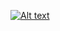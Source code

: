 [![Alt text](https://img.youtube.com/vi/CieYQU-Dchs/maxresdefault.jpg)](https://www.youtube.com/watch?v=CieYQU-Dchs)
